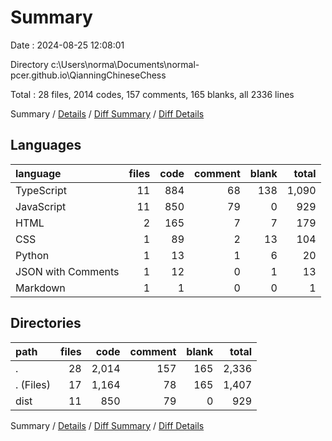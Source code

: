 # Summary

Date : 2024-08-25 12:08:01

Directory c:\\Users\\norma\\Documents\\normal-pcer.github.io\\QianningChineseChess

Total : 28 files,  2014 codes, 157 comments, 165 blanks, all 2336 lines

Summary / [Details](details.md) / [Diff Summary](diff.md) / [Diff Details](diff-details.md)

## Languages
| language | files | code | comment | blank | total |
| :--- | ---: | ---: | ---: | ---: | ---: |
| TypeScript | 11 | 884 | 68 | 138 | 1,090 |
| JavaScript | 11 | 850 | 79 | 0 | 929 |
| HTML | 2 | 165 | 7 | 7 | 179 |
| CSS | 1 | 89 | 2 | 13 | 104 |
| Python | 1 | 13 | 1 | 6 | 20 |
| JSON with Comments | 1 | 12 | 0 | 1 | 13 |
| Markdown | 1 | 1 | 0 | 0 | 1 |

## Directories
| path | files | code | comment | blank | total |
| :--- | ---: | ---: | ---: | ---: | ---: |
| . | 28 | 2,014 | 157 | 165 | 2,336 |
| . (Files) | 17 | 1,164 | 78 | 165 | 1,407 |
| dist | 11 | 850 | 79 | 0 | 929 |

Summary / [Details](details.md) / [Diff Summary](diff.md) / [Diff Details](diff-details.md)